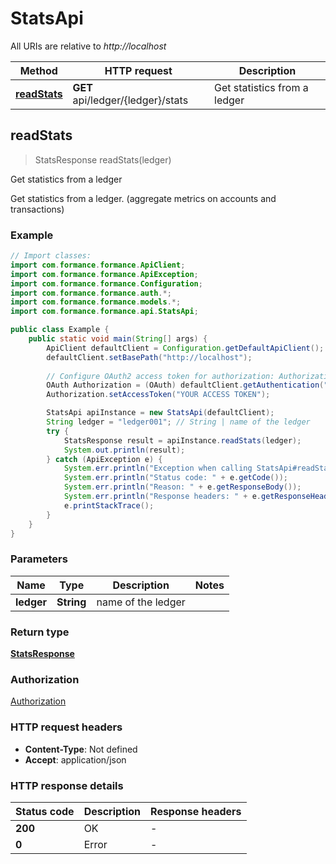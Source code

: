 # StatsApi

All URIs are relative to *http://localhost*

| Method | HTTP request | Description |
|------------- | ------------- | -------------|
| [**readStats**](StatsApi.md#readStats) | **GET** api/ledger/{ledger}/stats | Get statistics from a ledger |



## readStats

> StatsResponse readStats(ledger)

Get statistics from a ledger

Get statistics from a ledger. (aggregate metrics on accounts and transactions) 

### Example

```java
// Import classes:
import com.formance.formance.ApiClient;
import com.formance.formance.ApiException;
import com.formance.formance.Configuration;
import com.formance.formance.auth.*;
import com.formance.formance.models.*;
import com.formance.formance.api.StatsApi;

public class Example {
    public static void main(String[] args) {
        ApiClient defaultClient = Configuration.getDefaultApiClient();
        defaultClient.setBasePath("http://localhost");
        
        // Configure OAuth2 access token for authorization: Authorization
        OAuth Authorization = (OAuth) defaultClient.getAuthentication("Authorization");
        Authorization.setAccessToken("YOUR ACCESS TOKEN");

        StatsApi apiInstance = new StatsApi(defaultClient);
        String ledger = "ledger001"; // String | name of the ledger
        try {
            StatsResponse result = apiInstance.readStats(ledger);
            System.out.println(result);
        } catch (ApiException e) {
            System.err.println("Exception when calling StatsApi#readStats");
            System.err.println("Status code: " + e.getCode());
            System.err.println("Reason: " + e.getResponseBody());
            System.err.println("Response headers: " + e.getResponseHeaders());
            e.printStackTrace();
        }
    }
}
```

### Parameters


| Name | Type | Description  | Notes |
|------------- | ------------- | ------------- | -------------|
| **ledger** | **String**| name of the ledger | |

### Return type

[**StatsResponse**](StatsResponse.md)

### Authorization

[Authorization](../README.md#Authorization)

### HTTP request headers

- **Content-Type**: Not defined
- **Accept**: application/json


### HTTP response details
| Status code | Description | Response headers |
|-------------|-------------|------------------|
| **200** | OK |  -  |
| **0** | Error |  -  |


